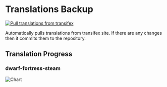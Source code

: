 # Translations Backup

[![Pull translations from transifex](https://github.com/dfint/translations-backup/actions/workflows/pull-translations.yml/badge.svg)](https://github.com/dfint/translations-backup/actions/workflows/pull-translations.yml)

Automatically pulls translations from transifex site. If there are any changes then it commits them to the repository.

## Translation Progress

### dwarf-fortress-steam

![Chart](https://quickchart.io/chart/render/sf-ab77eb76-6990-45ce-864f-83aa4c711c1e)
<!--
### dwarf-fortress

![Chart](https://quickchart.io/chart/render/sf-f72936a0-906c-4daa-a006-2a14b784277b)
-->